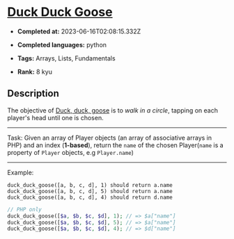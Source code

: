 # [Duck Duck Goose](https://www.codewars.com/kata/582e0e592029ea10530009ce)

- **Completed at:** 2023-06-16T02:08:15.332Z

- **Completed languages:** python

- **Tags:** Arrays, Lists, Fundamentals

- **Rank:** 8 kyu

## Description

The objective of [Duck, duck, goose](https://en.wikipedia.org/wiki/Duck,_duck,_goose) is to _walk in a circle_, tapping on each player's head until one is chosen.

----

Task:
Given an array of Player objects (an array of associative arrays in PHP) and an index (**1-based**), return the `name` of the chosen Player(`name` is a property of `Player` objects, e.g `Player.name`)

----

Example:

```
duck_duck_goose([a, b, c, d], 1) should return a.name
duck_duck_goose([a, b, c, d], 5) should return a.name
duck_duck_goose([a, b, c, d], 4) should return d.name
```
```php
// PHP only
duck_duck_goose([$a, $b, $c, $d], 1); // => $a["name"]
duck_duck_goose([$a, $b, $c, $d], 5); // => $a["name"]
duck_duck_goose([$a, $b, $c, $d], 4); // => $d["name"]
```
